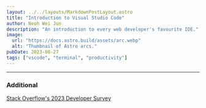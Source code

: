 ```yaml
---
layout: ../../layouts/MarkdownPostLayout.astro
title: "Introduction to Visual Studio Code"
author: Neoh Wei Jun
description: "An introduction to every web developer's favourite IDE."
image:
  url: "https://docs.astro.build/assets/arc.webp"
  alt: "Thumbnail of Astro arcs."
pubDate: 2023-08-27
tags: ["vscode", "terminal", "productivity"]
---
```


---

### Additional

[Stack Overflow's 2023 Developer Survey](https://survey.stackoverflow.co/2023/#most-popular-technologies-new-collab-tools)

